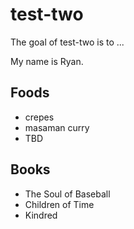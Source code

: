 # test-two

The goal of test-two is to ...


My name is Ryan.

## Foods

- crepes
- masaman curry
- TBD

## Books

- The Soul of Baseball
- Children of Time
- Kindred
